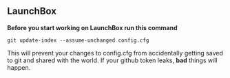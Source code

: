 ## LaunchBox

**Before you start working on LaunchBox run this command**

`git update-index --assume-unchanged config.cfg`

This will prevent your changes to config.cfg from accidentally getting saved to git and shared with the world. If your github token leaks, **bad** things will happen.

